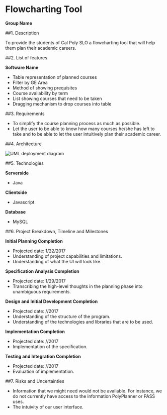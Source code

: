 # Flowcharting Tool
__Group Name__

##1. Description

To provide the students of Cal Poly SLO a flowcharting tool that will help them plan their academic careers.

##2.	List of features

__Software Name__
* Table representation of planned courses
* Filter by GE Area
* Method of showing prequisites
* Course availability by term
* List showing courses that need to be taken
* Dragging mechanism to drop courses into table

##3.	Requirements

* To simplify the course planning process as much as possible.
* Let the user to be able to know how many courses he/she has left to take and to be able to let the user intuitively plan their academic career.

##4.	Architecture

![UML deployment diagram](http://i.imgur.com/riwnsQg.png)

##5.	Technologies

__Serverside__
* Java

__Clientside__
* Javascript

__Database__
* MySQL

##6.	Project Breakdown, Timeline and Milestones

__Initial Planning Completion__
* Projected date: 1/22/2017
* Understanding of project capabilities and limitations.
* Understanding of what the UI will look like.

__Specification Analysis Completion__
* Projected date: 1/29/2017
* Transcribing the high-level thoughts in the planning phase into unambiguous requirements. 

__Design and Initial Development Completion__
* Projected date: //2017
* Understanding of the structure of the program.
* Understanding of the technologies and libraries that are to be used.

__Implementation Completion__
* Projected date: //2017
* Implementation of the specification.

__Testing and Integration Completion__
* Projected date: //2017
* Evaluation of implementation.


##7.	Risks and Uncertainties

* Information that we might need would not be available. For instance, we do not currently have access to the information PolyPlanner or PASS uses.
* The intuivity of our user interface.
